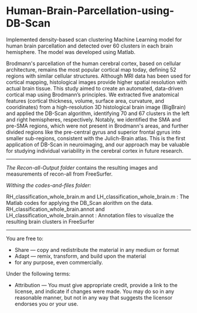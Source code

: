 # Human-Brain-Parcellation-using-DB-Scan
Implemented density-based scan clustering Machine Learning model for human brain parcellation and detected over 60 clusters in each brain hemisphere. The model was developed using Matlab.

Brodmann's parcellation of the human cerebral cortex, based on cellular architecture, remains the most popular cortical map today, defining 52 regions with similar cellular structures. Although MRI data has been used for cortical mapping, histological images provide higher spatial resolution with actual brain tissue. This study aimed to create an automated, data-driven cortical map using Brodmann’s principles. We extracted five anatomical features (cortical thickness, volume, surface area, curvature, and cooridinates) from a high-resolution 3D histological brain image (BigBrain) and applied the DB-Scan algorithm, identifying 70 and 67 clusters in the left and right hemispheres, respectively. Notably, we identified the SMA and pre-SMA regions, which were not present in Brodmann's areas, and further divided regions like the pre-central gyrus and superior frontal gyrus into smaller sub-regions, consistent with the Julich-Brain atlas. This is the first application of DB-Scan in neuroimaging, and our approach may be valuable for studying individual variability in the cerebral cortex in future research.

---

*The Recon-all-Output folder* contains the resulting images and measurements of recon-all from FreeSurfer.

*Withing the codes-and-files folder:*

RH_classification_whole_brain.m and LH_classification_whole_brain.m : The Matlab codes for applying the DB_Scan alorithm on the data.
RH_classification_whole_brain.annot and LH_classification_whole_brain.annot : Annotation files to visualize the resulting brain clusters in FreeSurfer

---
You are free to:
- Share — copy and redistribute the material in any medium or format
- Adapt — remix, transform, and build upon the material
- for any purpose, even commercially.

Under the following terms:
- Attribution — You must give appropriate credit, provide a link to the license, and indicate if changes were made. You may do so in any reasonable manner, but not in any way that suggests the licensor endorses you or your use.
